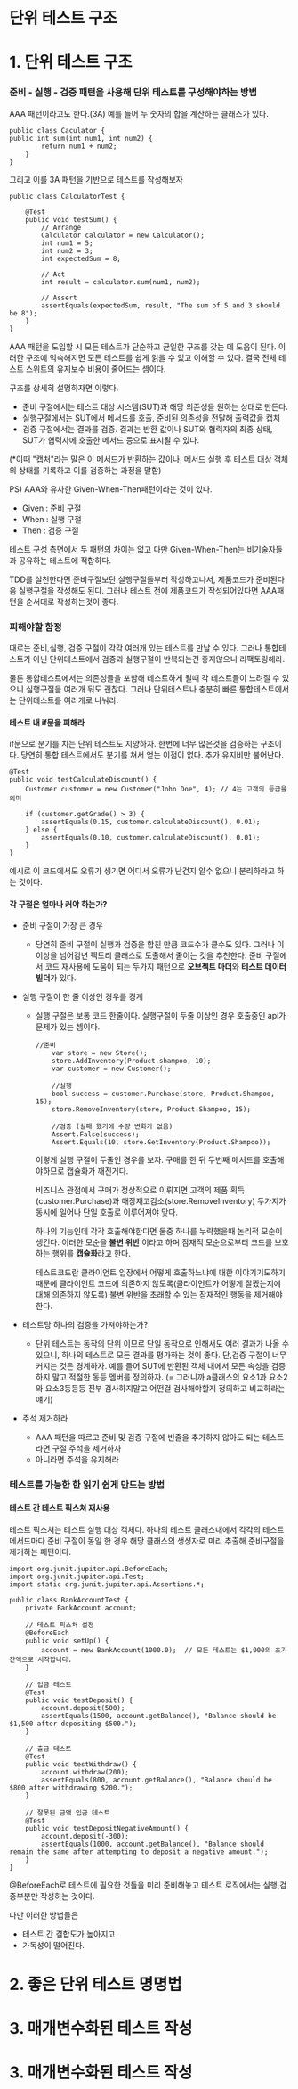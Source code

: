 단위 테스트 구조
=============

# 1. 단위 테스트 구조

### 준비 - 실행 - 검증 패턴을 사용해 단위 테스트를 구성해야하는 방법

AAA 패턴이라고도 한다.(3A) 예를 들어 두 숫자의 합을 계산하는 클래스가 있다.

```
public class Caculator {
public int sum(int num1, int num2) {
        return num1 + num2;
    }
}
```

그리고 이를 3A 패턴을 기반으로 테스트를 작성해보자

```
public class CalculatorTest {
    
    @Test
    public void testSum() {
        // Arrange
        Calculator calculator = new Calculator();
        int num1 = 5;
        int num2 = 3;
        int expectedSum = 8;
        
        // Act
        int result = calculator.sum(num1, num2);
        
        // Assert
        assertEquals(expectedSum, result, "The sum of 5 and 3 should be 8");
    }
}

```

AAA 패턴을 도입할 시 모든 테스트가 단순하고 균일한 구조를 갖는 데 도움이 된다. 이러한 구조에 익숙해지면 모든 테스트를 쉽게 읽을 수 있고 이해할 수 있다. 결국 전체 테스트 스위트의 유지보수 비용이 줄어드는 셈이다.

구조를 상세히 설명하자면 이렇다.

- 준비 구절에서는 테스트 대상 시스템(SUT)과 해당 의존성을 원하는 상태로 만든다.
- 실행구절에서는 SUT에서 메서드를 호출, 준비된 의존성을 전달해 출력값을 캡처
- 검증 구절에서는 결과를 검증. 결과는 반환 값이나 SUT와 협력자의 최종 상태, SUT가 협력자에 호출한 메서드 등으로 표시될 수 있다.

(*이때 "캡처"라는 말은 이 메서드가 반환하는 값이나, 메서드 실행 후 테스트 대상 객체의 상태를 기록하고 이를 검증하는 과정을 말함)

PS) AAA와 유사한 Given-When-Then패턴이라는 것이 있다.
- Given : 준비 구절
- When : 실행 구절
- Then : 검증 구절

테스트 구성 측면에서 두 패턴의 차이는 없고 다만 Given-When-Then는 비기술자들과 공유하는 테스트에 적합하다.

TDD를 실천한다면 준비구절보단 실행구절들부터 작성하고나서, 제품코드가 준비된다음 실행구절을 작성해도 된다. 그러나 테스트 전에 제품코드가 작성되어있다면 AAA패턴을 순서대로 작성하는것이 좋다.

### 피해야할 함정

때로는 준비,실행, 검증 구절이 각각 여러개 있는 테스트를 만날 수 있다.
그러나 통합테스트가 아닌 단위테스트에서 검증과 실행구절이 반복되는건 좋지않으니 리팩토링해라.
 
물론 통합테스트에서는 의존성들을 포함해 테스트하게 될때 각 테스트들이 느려질 수 있으니 실행구절을 여러개 둬도 괜찮다. 그러나 단위테스트나 충분히 빠른 통합테스트에서는 단위테스트를 여러개로 나눠라.

#### 테스트 내 if문을 피해라

if문으로 분기를 치는 단위 테스트도 지양하자. 한번에 너무 많은것을 검증하는 구조이다. 당연히 통합 테스트에서도 분기를 쳐서 얻는 이점이 없다. 추가 유지비만 불어난다.

```
@Test
public void testCalculateDiscount() {
    Customer customer = new Customer("John Doe", 4); // 4는 고객의 등급을 의미

    if (customer.getGrade() > 3) {
        assertEquals(0.15, customer.calculateDiscount(), 0.01);
    } else {
        assertEquals(0.10, customer.calculateDiscount(), 0.01);
    }
}
```
예시로 이 코드에서도 오류가 생기면 어디서 오류가 난건지 알수 없으니 분리하라고 하는 것이다.

#### 각 구절은 얼마나 커야 하는가?

- 준비 구절이 가장 큰 경우
  - 당연히 준비 구절이 실행과 검증을 합친 만큼 코드수가 클수도 있다. 그러나 이 이상을 넘어감년 팩토리 클래스로 도출해서 줄이는 것을 추천한다. 준비 구절에서 코드 재사용에 도움이 되는 두가지 패턴으로 **오브젝트 마더**와 **테스트 데이터 빌더**가 있다.

- 실행 구절이 한 줄 이상인 경우를 경계
  - 실행 구절은 보통 코드 한줄이다. 실행구절이 두줄 이상인 경우 호출중인 api가 문제가 있는 셈이다.

    ```
    //준비
        var store = new Store();
        store.AddInventory(Product.shampoo, 10);
        var customer = new Customer();
        
        //실행
        bool success = customer.Purchase(store, Product.Shampoo, 15);
        store.RemoveInventory(store, Product.Shampoo, 15);
        
        //검증 (실패 했기에 수량 변화가 없음)
        Assert.False(success);
        Assert.Equals(10, store.GetInventory(Product.Shampoo));
    ```

    이렇게 실행 구절이 두줄인 경우를 보자. 구매를 한 뒤 두번째 메서드를 호출해야하므로 캡슐화가 깨진거다. 

    비즈니스 관점에서 구매가 정상적으로 이뤄지면 고객의 제품 획득(customer.Purchase)과 매장재고감소(store.RemoveInventory) 두가지가 동시에 일어나 단일 호출로 이루어져야 맞다.

    하나의 기능인데 각각 호출해야한다면 둘중 하나를 누락했을때 논리적 모순이 생긴다. 이러한 모순을 **불변 위반** 이라고 하며 잠재적 모순으로부터 코드를 보호하는 행위를 **캡슐화**라고 한다.

    테스트코드란 클라이언트 입장에서 어떻게 호출하느냐에 대한 이야기기도하기때문에 클라이언트 코드에 의존하지 않도록(클라이언트가 어떻게 잘짰는지에 대해 의존하지 않도록) 불변 위반을 초래할 수 있는 잠재적인 행동을 제거해야 한다.

- 테스트당 하나의 검증을 가져야하는가?
  - 단위 테스트는 동작의 단위 이므로 단일 동작으로 인해서도 여러 결과가 나올 수 있으니, 하나의 테스트로 모든 결과를 평가하는 것이 좋다. 단,검증 구절이 너무 커지는 것은 경계하자.
  예를 들어 SUT에 반환된 객체 내에서 모든 속성을 검증하지 말고 적절한 동등 멤버를 정의하자. (= 그러니까 a클래스의 요소1과 요소2와 요소3등등등 전부 검사하지말고 어떤걸 검사해야할지 정의하고 비교하라는 얘기)

- 주석 제거하라
  - AAA 패턴을 따르고 준비 및 검증 구절에 빈줄을 추가하지 않아도 되는 테스트라면 구절 주석을 제거하자
  - 아니라면 주석을 유지해라

### 테스트를 가능한 한 읽기 쉽게 만드는 방법

#### 테스트 간 테스트 픽스쳐 재사용

테스트 픽스쳐는 테스트 실행 대상 객체다. 하나의 테스트 클래스내에서 각각의 테스트 메서드마다 준비 구절이 동일 한 경우 해당 클래스의 생성자로 미리 추출해 준비구절을 제거하는 패턴이다.

```
import org.junit.jupiter.api.BeforeEach;
import org.junit.jupiter.api.Test;
import static org.junit.jupiter.api.Assertions.*;

public class BankAccountTest {
    private BankAccount account;

    // 테스트 픽스처 설정
    @BeforeEach
    public void setUp() {
        account = new BankAccount(1000.0);  // 모든 테스트는 $1,000의 초기 잔액으로 시작합니다.
    }

    // 입금 테스트
    @Test
    public void testDeposit() {
        account.deposit(500);
        assertEquals(1500, account.getBalance(), "Balance should be $1,500 after depositing $500.");
    }

    // 출금 테스트
    @Test
    public void testWithdraw() {
        account.withdraw(200);
        assertEquals(800, account.getBalance(), "Balance should be $800 after withdrawing $200.");
    }

    // 잘못된 금액 입금 테스트
    @Test
    public void testDepositNegativeAmount() {
        account.deposit(-300);
        assertEquals(1000, account.getBalance(), "Balance should remain the same after attempting to deposit a negative amount.");
    }
}
```

@BeforeEach로 테스트에 필요한 것들을 미리 준비해놓고 테스트 로직에서는 실행,검증부분만 작성하는 것이다.

다만 이러한 방법들은

- 테스트 간 결합도가 높아지고
- 가독성이 떨어진다.


# 2. 좋은 단위 테스트 명명법

# 3. 매개변수화된 테스트 작성 

# 3. 매개변수화된 테스트 작성